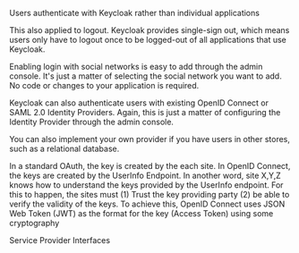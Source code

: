 Users authenticate with Keycloak rather than individual applications

This also applied to logout. Keycloak provides single-sign out, which means users only have to logout once to be logged-out of all applications that use Keycloak.

Enabling login with social networks is easy to add through the admin console. It's just a matter of selecting the social network you want to add. No code or changes to your application is required.

Keycloak can also authenticate users with existing OpenID Connect or SAML 2.0 Identity Providers. Again, this is just a matter of configuring the Identity Provider through the admin console.

You can also implement your own provider if you have users in other stores, such as a relational database.

In a standard OAuth, the key is created by the each site. In OpenID Connect, the keys are created by the UserInfo Endpoint. In another word, site X,Y,Z knows how to understand the keys provided by the UserInfo endpoint. For this to happen, the sites must (1) Trust the key providing party (2) be able to verify the validity of the keys. To achieve this, OpenID Connect uses JSON Web Token (JWT) as the format for the key (Access Token) using some cryptography

Service Provider Interfaces 
